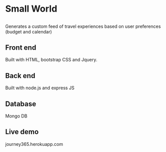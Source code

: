 # Small World
##
Generates a custom feed of travel experiences based on user preferences (budget and calendar)
## Front end 
Built with HTML, bootstrap CSS and Jquery. 
## Back end
Built with node.js and express JS
## Database
Mongo DB 
## Live demo 
journey365.herokuapp.com
